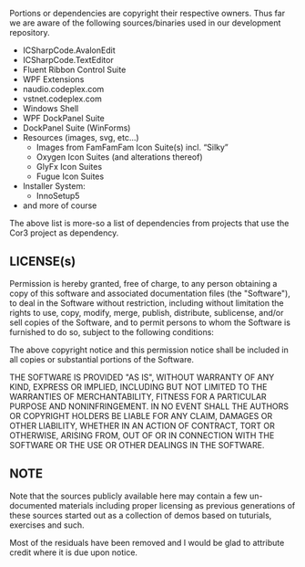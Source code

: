 Portions or dependencies are copyright their respective owners.
Thus far we are aware of the following sources/binaries used in
our development repository.

* ICSharpCode.AvalonEdit
* ICSharpCode.TextEditor
* Fluent Ribbon Control Suite
* WPF Extensions
* naudio.codeplex.com
* vstnet.codeplex.com
* Windows Shell
* WPF DockPanel Suite
* DockPanel Suite (WinForms)
* Resources (images, svg, etc...)
  * Images from FamFamFam Icon Suite(s) incl. &ldquo;Silky&rdquo;
  * Oxygen Icon Suites (and alterations thereof)
  * GlyFx Icon Suites
  * Fugue Icon Suites
* Installer System: 
  * InnoSetup5
* and more of course

The above list is more-so a list of dependencies from projects that use the Cor3 project as dependency.

## LICENSE(s)

Permission is hereby granted, free of charge, to any person
obtaining a copy of this software and associated documentation
files (the "Software"), to deal in the Software without
restriction, including without limitation the rights to use,
copy, modify, merge, publish, distribute, sublicense, and/or sell
copies of the Software, and to permit persons to whom the
Software is furnished to do so, subject to the following
conditions:

The above copyright notice and this permission notice shall be
included in all copies or substantial portions of the Software.

THE SOFTWARE IS PROVIDED "AS IS", WITHOUT WARRANTY OF ANY KIND,
EXPRESS OR IMPLIED, INCLUDING BUT NOT LIMITED TO THE WARRANTIES
OF MERCHANTABILITY, FITNESS FOR A PARTICULAR PURPOSE AND
NONINFRINGEMENT. IN NO EVENT SHALL THE AUTHORS OR COPYRIGHT
HOLDERS BE LIABLE FOR ANY CLAIM, DAMAGES OR OTHER LIABILITY,
WHETHER IN AN ACTION OF CONTRACT, TORT OR OTHERWISE, ARISING
FROM, OUT OF OR IN CONNECTION WITH THE SOFTWARE OR THE USE OR
OTHER DEALINGS IN THE SOFTWARE.

## NOTE

Note that the sources publicly available here may contain a few
un-documented materials including proper licensing as previous
generations of these sources started out as a collection
of demos based on tuturials, exercises and such.

Most of the residuals have been removed and I would be glad to
attribute credit where it is due upon notice.

